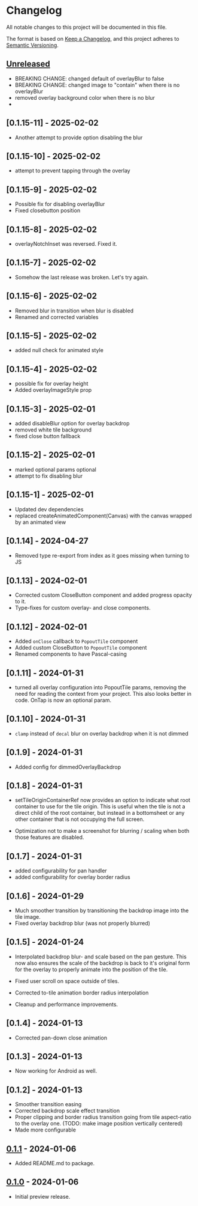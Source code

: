 # Changelog

All notable changes to this project will be documented in this file.

The format is based on [Keep a Changelog](https://keepachangelog.com/en/1.0.0/),
and this project adheres to [Semantic Versioning](https://semver.org/spec/v2.0.0.html).

## [Unreleased]

- BREAKING CHANGE: changed default of overlayBlur to false
- BREAKING CHANGE: changed image to "contain" when there is no overlayBlur
- removed overlay background color when there is no blur
-

## [0.1.15-11] - 2025-02-02

- Another attempt to provide option disabling the blur

## [0.1.15-10] - 2025-02-02

- attempt to prevent tapping through the overlay

## [0.1.15-9] - 2025-02-02

- Possible fix for disabling overlayBlur
- Fixed closebutton position

## [0.1.15-8] - 2025-02-02

- overlayNotchInset was reversed. Fixed it.

## [0.1.15-7] - 2025-02-02

- Somehow the last release was broken. Let's try again.

## [0.1.15-6] - 2025-02-02

- Removed blur in transition when blur is disabled
- Renamed and corrected variables

## [0.1.15-5] - 2025-02-02

- added null check for animated style

## [0.1.15-4] - 2025-02-02

- possible fix for overlay height
- Added overlayImageStyle prop

## [0.1.15-3] - 2025-02-01

- added disableBlur option for overlay backdrop
- removed white tile background
- fixed close button fallback

## [0.1.15-2] - 2025-02-01

- marked optional params optional
- attempt to fix disabling blur

## [0.1.15-1] - 2025-02-01

- Updated dev dependencies
- replaced createAnimatedComponent(Canvas) with the canvas wrapped by an animated view

## [0.1.14] - 2024-04-27

- Removed type re-export from index as it goes missing when turning to JS

## [0.1.13] - 2024-02-01

- Corrected custom CloseButton component and added progress opacity to it.
- Type-fixes for custom overlay- and close components.

## [0.1.12] - 2024-02-01

- Added `onClose` callback to `PopoutTile` component
- Added custom CloseButton to `PopoutTile` component
- Renamed components to have Pascal-casing

## [0.1.11] - 2024-01-31

- turned all overlay configuration into PopoutTile params, removing the need for reading the context from your project. This also looks better in code. OnTap is now an optional param.

## [0.1.10] - 2024-01-31

- `clamp` instead of `decal` blur on overlay backdrop when it is not dimmed

## [0.1.9] - 2024-01-31

- Added config for dimmedOverlayBackdrop

## [0.1.8] - 2024-01-31

- setTileOriginContainerRef now provides an option to indicate what root container to use for the tile origin. This is useful when the tile is not a direct child of the root container, but instead in a bottomsheet or any other container that is not occupying the full screen.

- Optimization not to make a screenshot for blurring / scaling when both those features are disabled.

## [0.1.7] - 2024-01-31

- added configurability for pan handler
- added configurability for overlay border radius

## [0.1.6] - 2024-01-29

- Much smoother transition by transitioning the backdrop image into the tile image.
- Fixed overlay backdrop blur (was not properly blurred)

## [0.1.5] - 2024-01-24

- Interpolated backdrop blur- and scale based on the pan gesture. This now also ensures the scale of the backdrop is back to it's original form for the overlay to properly animate into the position of the tile.

- Fixed user scroll on space outside of tiles.
- Corrected to-tile animation border radius interpolation
- Cleanup and performance improvements.

## [0.1.4] - 2024-01-13

- Corrected pan-down close animation

## [0.1.3] - 2024-01-13

- Now working for Android as well.

## [0.1.2] - 2024-01-13

- Smoother transition easing
- Corrected backdrop scale effect transition
- Proper clipping and border radius transition going from tile aspect-ratio to the overlay one. (TODO: make image position vertically centered)
- Made more configurable

## [0.1.1] - 2024-01-06

- Added README.md to package.

## [0.1.0] - 2024-01-06

- Initial preview release.

[unreleased]: https://github.com/laurens-lamberts/react-native-popout/compare/v0.1.1...HEAD
[0.1.1]: https://github.com/laurens-lamberts/react-native-popout/compare/v0.1.0...v0.1.1
[0.1.0]: https://github.com/laurens-lamberts/react-native-popout/releases/tag/v0.1.0
